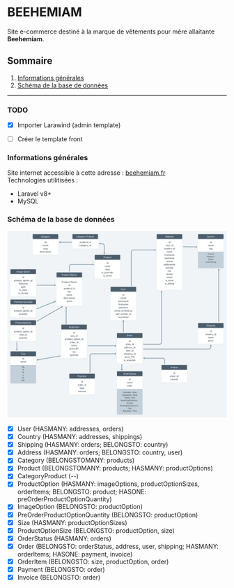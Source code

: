 # BEEHEMIAM

Site e-commerce destiné à la marque de vêtements pour mère allaitante **Beehemiam**.   

## Sommaire
1. [Informations générales](#informations-generales)
2. [Schéma de la base de données](#schema-de-la-base-de-donnees)

---

### TODO

- [x] Importer Larawind (admin template)
- [ ] Créer le template front


### Informations générales

Site internet accessible à cette adresse : [beehemiam.fr](https://beehemiam.fr)  
Technologies utilitisées : 
* Laravel v8+
* MySQL

### Schéma de la base de données

![schéma de la base de données](schema-db.png)

- [x] User (HASMANY: addresses, orders)
- [x] Country (HASMANY: addresses, shippings)
- [x] Shipping (HASMANY: orders; BELONGSTO: country)
- [x] Address (HASMANY: orders; BELONGSTO: country, user)
- [x] Category (BELONGSTOMANY: products)
- [x] Product (BELONGSTOMANY: products; HASMANY: productOptions)
- [x] CategoryProduct (--)
- [x] ProductOption (HASMANY: imageOptions, productOptionSizes, orderItems; BELONGSTO: product; HASONE: preOrderProductOptionQuantity)
- [x] ImageOption (BELONGSTO: productOption)
- [x] PreOrderProductOptionQuantity (BELONGSTO: productOption)
- [x] Size (HASMANY: productOptionSizes)
- [x] ProductOptionSize (BELONGSTO: productOption, size)
- [x] OrderStatus (HASMANY: orders)
- [x] Order (BELONGSTO: orderStatus, address, user, shipping; HASMANY: orderItems; HASONE: payment, invoice)
- [x] OrderItem (BELONGSTO: size, productOption, order)
- [x] Payment (BELONGSTO: order)
- [x] Invoice (BELONGSTO: order)
